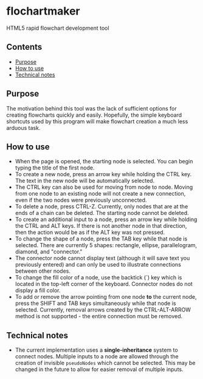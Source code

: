 # flochartmaker
HTML5 rapid flowchart development tool

## Contents

 - [Purpose](#purpose)
 - [How to use](#how-to-use)
 - [Technical notes](#technical-notes)

## Purpose
The motivation behind this tool was the lack of sufficient options for creating flowcharts quickly and easily. Hopefully, the simple keyboard shortcuts used by this program will make flowchart creation a much less arduous task.

## How to use

 - When the page is opened, the starting node is selected. You can begin typing the title of the first node.
 - To create a new node, press an arrow key while holding the CTRL key. The text in the new node will be automatically selected.
 - The CTRL key can also be used for moving from node to node. Moving from one node to an existing node will not create a new connection, even if the two nodes were previously unconnected.
 - To delete a node, press CTRL-Z. Currently, only nodes that are at the ends of a chain can be deleted. The starting node cannot be deleted.
 - To create an additional input to a node, press an arrow key while holding the CTRL and ALT keys. If there is not another node in that direction, then the action would be as if the ALT key was not pressed.
 - To change the shape of a node, press the TAB key while that node is selected. There are currently 5 shapes: rectangle, ellipse, parallelogram, diamond, and "connector." 
 - The connector node cannot display text (although it will save text you previously entered) and can only be used to illustrate connections between other nodes.
 - To change the fill color of a node, use the backtick (\`) key which is located in the top-left corner of the keyboard. Connector nodes do not display a fill color.
 - To add or remove the arrow pointing from one node __to__ the current node, press the SHIFT and TAB keys simultaneously while that node is selected. Currently, removal arrows created by the CTRL-ALT-ARROW method is not supported - the entire connection must be removed.
 
 ## Technical notes
  - The current implementation uses a __single-inheritance__ system to connect nodes. Multiple inputs to a node are allowed through the creation of invisible `pseudoNodes` which cannot be selected. This may be changed in the future to allow for easier removal of multiple inputs.

